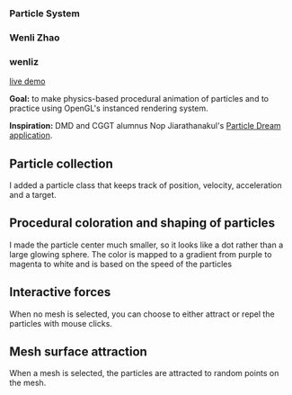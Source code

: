 
### Particle System

### Wenli Zhao
### wenliz

[live demo](https://wpchop.github.io/homework-6-particle-system-wpchop/)

**Goal:** to make physics-based procedural animation of particles and to practice using OpenGL's instanced rendering system.

**Inspiration:** DMD and CGGT alumnus Nop Jiarathanakul's [Particle Dream application](http://www.iamnop.com/particles/).

## Particle collection 
I added a particle class that keeps track of position, velocity, acceleration and a target.

## Procedural coloration and shaping of particles
I made the particle center much smaller, so it looks like a dot rather than a large glowing sphere. The color is mapped to a gradient from purple to magenta to white and is based on the speed of the particles

## Interactive forces
When no mesh is selected, you can choose to either attract or repel the particles with mouse clicks.

## Mesh surface attraction
When a mesh is selected, the particles are attracted to random points on the mesh.
